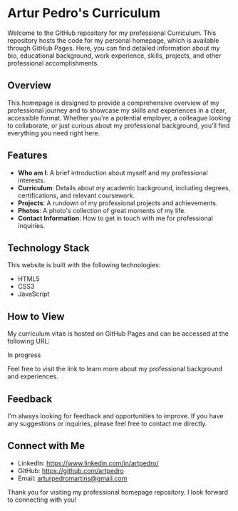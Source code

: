 # Artur Pedro's Curriculum

Welcome to the GitHub repository for my professional Curriculum. This repository hosts the code for my personal homepage, which is available through GitHub Pages. Here, you can find detailed information about my bio, educational background, work experience, skills, projects, and other professional accomplishments.

## Overview

This homepage is designed to provide a comprehensive overview of my professional journey and to showcase my skills and experiences in a clear, accessible format. Whether you're a potential employer, a colleague looking to collaborate, or just curious about my professional background, you'll find everything you need right here.

## Features

- **Who am I**: A brief introduction about myself and my professional interests.
- **Curriculum**: Details about my academic background, including degrees, certifications, and relevant coursework.
- **Projects**: A rundown of my professional projects and achievements.
- **Photos**: A photo's collection of great moments of my life.
- **Contact Information**: How to get in touch with me for professional inquiries.

## Technology Stack

This website is built with the following technologies:

- HTML5
- CSS3
- JavaScript

## How to View

My curriculum vitae is hosted on GitHub Pages and can be accessed at the following URL:

In progress

Feel free to visit the link to learn more about my professional background and experiences.

## Feedback

I'm always looking for feedback and opportunities to improve. If you have any suggestions or inquiries, please feel free to contact me directly.

## Connect with Me

- LinkedIn: https://www.linkedin.com/in/artpedro/
- GitHub: https://github.com/artpedro
- Email: arturpedromartins@gmail.com

Thank you for visiting my professional homepage repository. I look forward to connecting with you!

